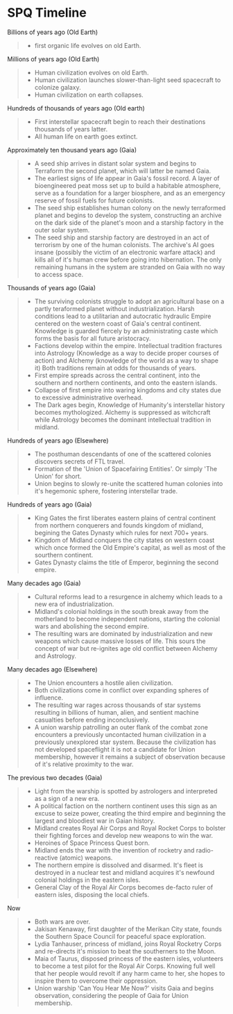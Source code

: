 SPQ Timeline
============

Billions of years ago (Old Earth)
> * first organic life evolves on old Earth.

Millions of years ago (Old Earth)
> * Human civilization evolves on old Earth.
> * Human civilization launches slower-than-light seed spacecraft to colonize galaxy.
> * Human civilization on earth collapses.

Hundreds of thousands of years ago (Old earth)
> * First interstellar spacecraft begin to reach their destinations thousands of years latter.
> * All human life on earth goes extinct.

Approximately ten thousand years ago (Gaia)
> * A seed ship arrives in distant solar system and begins to Terraform the second planet, which will latter be named Gaia.
> * The earliest signs of life appear in Gaia's fossil record. A layer of bioengineered peat moss set up to build a habitable atmosphere, serve as a foundation for a larger biosphere, and as an emergency reserve of fossil fuels for future colonists.
> * The seed ship establishes human colony on the newly terraformed planet and begins to develop the system, constructing  an archive on the dark side of the planet's moon and a starship factory in the outer solar system.
> * The seed ship and starship factory are destroyed in an act of terrorism by one of the human colonists. The archive's AI goes insane (possibly the victim of an electronic warfare attack) and kills all of it's human crew before going into hibernation. The only remaining humans in the system are stranded on Gaia with no way to access space.

Thousands of years ago (Gaia)
> * The surviving colonists struggle to adopt an agricultural base on a partly teraformed planet without industrialization. Harsh conditions lead to a utilitarian and autocratic hydraulic Empire centered on the western coast of Gaia's central continent. Knowledge is guarded fiercely by an administrating caste which forms the basis for all future aristocracy.
> * Factions develop within the empire. Intellectual tradition fractures into Astrology (Knowledge as a way to decide proper courses of action) and Alchemy (knowledge of the world as a way to shape it) Both traditions remain at odds for thousands of years.
> * First empire spreads across the central continent, into the southern and northern continents, and onto the eastern islands.
> * Collapse of first empire into waring kingdoms and city states due to excessive administrative overhead.
> * The Dark ages begin, Knowledge of Humanity's interstellar history becomes mythologized. Alchemy is suppressed as witchcraft while Astrology becomes the dominant intellectual tradition in midland.

Hundreds of years ago (Elsewhere)	
> * The posthuman descendants of one of the scattered colonies discovers secrets of FTL travel.
> * Formation of the 'Union of Spacefairing Entities'. Or simply 'The Union' for short.
> * Union begins to slowly re-unite the scattered human colonies into it's hegemonic sphere, fostering interstellar trade.

Hundreds of years ago (Gaia)
> * King Gates the first liberates eastern plains of central continent from northern conquerers and founds kingdom of midland, begining the Gates Dynasty which rules for next 700+ years.
> * Kingdom of Midland conquers the city states on western coast which once formed the Old Empire's capital, as well as most of the sourthern continent.
> * Gates Dynasty claims the title of Emperor, beginning the second empire.

Many decades ago (Gaia)
> * Cultural reforms lead to a resurgence in alchemy which leads to a new era of industrialization.
> * Midland's colonial holdings in the south break away from the motherland to become independent nations, starting the colonial wars and abolishing the second empire.
> * The resulting wars are dominated by industrialization and new weapons which cause massive losses of life. This sours the concept of war but re-ignites age old conflict between Alchemy and Astrology.

Many decades ago (Elsewhere)
> * The Union encounters a hostile alien civilization.
> * Both civilizations come in conflict over expanding spheres of influence.
> * The resulting war rages across thousands of star systems resulting in billions of human, alien, and sentient machine casualties before ending inconclusively.
> * A union warship patrolling an outer flank of the combat zone encounters a previously uncontacted human civilization in a previously unexplored star system. Because the civilization has not developed spaceflight it is not a candidate for Union membership, however it remains a subject of observation because of it's relative proximity to the war.

The previous two decades (Gaia)
> * Light from the warship is spotted by astrologers and interpreted as a sign of a new era.
> * A political faction on the northern continent uses this sign as an excuse to seize power, creating the third empire and beginning the largest and bloodiest war in Gaian history.
> * Midland creates Royal Air Corps and Royal Rocket Corps to bolster their fighting forces and develop new weapons to win the war.
> * Heroines of Space Princess Quest born.
> * Midland ends the war with the invention of rocketry and radio-reactive (atomic) weapons.
> * The northern empire is dissolved and disarmed. It's fleet is destroyed in a nuclear test and midland acquires it's newfound colonial holdings in the eastern isles.
> * General Clay of the Royal Air Corps becomes de-facto ruler of eastern isles, disposing the local chiefs.

Now
> * Both wars are over.
> * Jakisan Kenaway, first daughter of the Merikan City state, founds the Southern Space Council for peaceful space exploration.
> * Lydia Tanhauser, princess of midland, joins Royal Rocketry Corps and re-directs it's mission to beat the southerners to the Moon.
> * Maia of Taurus, disposed princess of the eastern isles, volunteers to become a test pilot for the Royal Air Corps. Knowing full well that her people would revolt if any harm came to her, she hopes to inspire them to overcome their oppression.
> * Union warship 'Can You Hear Me Now?' visits Gaia and begins observation, considering the people of Gaia for Union membership.